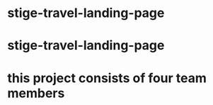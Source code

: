 # stige-travel-landing-page
# stige-travel-landing-page
# this project consists of four team members 
